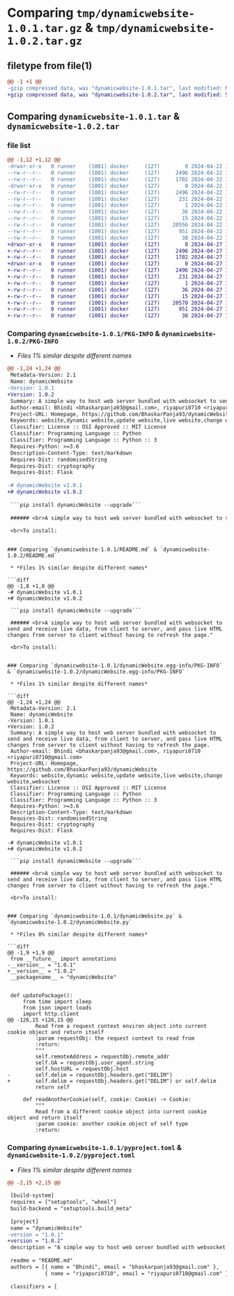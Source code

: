 # Comparing `tmp/dynamicwebsite-1.0.1.tar.gz` & `tmp/dynamicwebsite-1.0.2.tar.gz`

## filetype from file(1)

```diff
@@ -1 +1 @@
-gzip compressed data, was "dynamicwebsite-1.0.1.tar", last modified: Mon Apr 22 17:53:54 2024, max compression
+gzip compressed data, was "dynamicwebsite-1.0.2.tar", last modified: Sat Apr 27 15:27:11 2024, max compression
```

## Comparing `dynamicwebsite-1.0.1.tar` & `dynamicwebsite-1.0.2.tar`

### file list

```diff
@@ -1,12 +1,12 @@
-drwxr-xr-x   0 runner    (1001) docker     (127)        0 2024-04-22 17:53:54.385927 dynamicwebsite-1.0.1/
--rw-r--r--   0 runner    (1001) docker     (127)     2496 2024-04-22 17:53:54.385927 dynamicwebsite-1.0.1/PKG-INFO
--rw-r--r--   0 runner    (1001) docker     (127)     1702 2024-04-22 17:53:47.000000 dynamicwebsite-1.0.1/README.md
-drwxr-xr-x   0 runner    (1001) docker     (127)        0 2024-04-22 17:53:54.385927 dynamicwebsite-1.0.1/dynamicWebsite.egg-info/
--rw-r--r--   0 runner    (1001) docker     (127)     2496 2024-04-22 17:53:54.000000 dynamicwebsite-1.0.1/dynamicWebsite.egg-info/PKG-INFO
--rw-r--r--   0 runner    (1001) docker     (127)      231 2024-04-22 17:53:54.000000 dynamicwebsite-1.0.1/dynamicWebsite.egg-info/SOURCES.txt
--rw-r--r--   0 runner    (1001) docker     (127)        1 2024-04-22 17:53:54.000000 dynamicwebsite-1.0.1/dynamicWebsite.egg-info/dependency_links.txt
--rw-r--r--   0 runner    (1001) docker     (127)       36 2024-04-22 17:53:54.000000 dynamicwebsite-1.0.1/dynamicWebsite.egg-info/requires.txt
--rw-r--r--   0 runner    (1001) docker     (127)       15 2024-04-22 17:53:54.000000 dynamicwebsite-1.0.1/dynamicWebsite.egg-info/top_level.txt
--rw-r--r--   0 runner    (1001) docker     (127)    20556 2024-04-22 17:53:47.000000 dynamicwebsite-1.0.1/dynamicWebsite.py
--rw-r--r--   0 runner    (1001) docker     (127)      951 2024-04-22 17:53:47.000000 dynamicwebsite-1.0.1/pyproject.toml
--rw-r--r--   0 runner    (1001) docker     (127)       38 2024-04-22 17:53:54.385927 dynamicwebsite-1.0.1/setup.cfg
+drwxr-xr-x   0 runner    (1001) docker     (127)        0 2024-04-27 15:27:11.032208 dynamicwebsite-1.0.2/
+-rw-r--r--   0 runner    (1001) docker     (127)     2496 2024-04-27 15:27:11.032208 dynamicwebsite-1.0.2/PKG-INFO
+-rw-r--r--   0 runner    (1001) docker     (127)     1702 2024-04-27 15:27:06.000000 dynamicwebsite-1.0.2/README.md
+drwxr-xr-x   0 runner    (1001) docker     (127)        0 2024-04-27 15:27:11.032208 dynamicwebsite-1.0.2/dynamicWebsite.egg-info/
+-rw-r--r--   0 runner    (1001) docker     (127)     2496 2024-04-27 15:27:11.000000 dynamicwebsite-1.0.2/dynamicWebsite.egg-info/PKG-INFO
+-rw-r--r--   0 runner    (1001) docker     (127)      231 2024-04-27 15:27:11.000000 dynamicwebsite-1.0.2/dynamicWebsite.egg-info/SOURCES.txt
+-rw-r--r--   0 runner    (1001) docker     (127)        1 2024-04-27 15:27:11.000000 dynamicwebsite-1.0.2/dynamicWebsite.egg-info/dependency_links.txt
+-rw-r--r--   0 runner    (1001) docker     (127)       36 2024-04-27 15:27:11.000000 dynamicwebsite-1.0.2/dynamicWebsite.egg-info/requires.txt
+-rw-r--r--   0 runner    (1001) docker     (127)       15 2024-04-27 15:27:11.000000 dynamicwebsite-1.0.2/dynamicWebsite.egg-info/top_level.txt
+-rw-r--r--   0 runner    (1001) docker     (127)    20570 2024-04-27 15:27:06.000000 dynamicwebsite-1.0.2/dynamicWebsite.py
+-rw-r--r--   0 runner    (1001) docker     (127)      951 2024-04-27 15:27:06.000000 dynamicwebsite-1.0.2/pyproject.toml
+-rw-r--r--   0 runner    (1001) docker     (127)       38 2024-04-27 15:27:11.032208 dynamicwebsite-1.0.2/setup.cfg
```

### Comparing `dynamicwebsite-1.0.1/PKG-INFO` & `dynamicwebsite-1.0.2/PKG-INFO`

 * *Files 1% similar despite different names*

```diff
@@ -1,24 +1,24 @@
 Metadata-Version: 2.1
 Name: dynamicWebsite
-Version: 1.0.1
+Version: 1.0.2
 Summary: A simple way to host web server bundled with websocket to send and receive live data, from client to server, and pass live HTML changes from server to client without having to refresh the page.
 Author-email: Bhindi <bhaskarpanja93@gmail.com>, riyapuri0710 <riyapuri0710@gmail.com>
 Project-URL: Homepage, https://github.com/BhaskarPanja93/dynamicWebsite
 Keywords: website,dynamic website,update website,live website,change website,websocket
 Classifier: License :: OSI Approved :: MIT License
 Classifier: Programming Language :: Python
 Classifier: Programming Language :: Python :: 3
 Requires-Python: >=3.6
 Description-Content-Type: text/markdown
 Requires-Dist: randomisedString
 Requires-Dist: cryptography
 Requires-Dist: Flask
 
-# dynamicWebsite v1.0.1
+# dynamicWebsite v1.0.2
 
 ```pip install dynamicWebsite --upgrade```
 
 ###### <br>A simple way to host web server bundled with websocket to send and receive live data, from client to server, and pass live HTML changes from server to client without having to refresh the page."
 
 <br>To install: 
 ```
```

### Comparing `dynamicwebsite-1.0.1/README.md` & `dynamicwebsite-1.0.2/README.md`

 * *Files 1% similar despite different names*

```diff
@@ -1,8 +1,8 @@
-# dynamicWebsite v1.0.1
+# dynamicWebsite v1.0.2
 
 ```pip install dynamicWebsite --upgrade```
 
 ###### <br>A simple way to host web server bundled with websocket to send and receive live data, from client to server, and pass live HTML changes from server to client without having to refresh the page."
 
 <br>To install: 
 ```
```

### Comparing `dynamicwebsite-1.0.1/dynamicWebsite.egg-info/PKG-INFO` & `dynamicwebsite-1.0.2/dynamicWebsite.egg-info/PKG-INFO`

 * *Files 1% similar despite different names*

```diff
@@ -1,24 +1,24 @@
 Metadata-Version: 2.1
 Name: dynamicWebsite
-Version: 1.0.1
+Version: 1.0.2
 Summary: A simple way to host web server bundled with websocket to send and receive live data, from client to server, and pass live HTML changes from server to client without having to refresh the page.
 Author-email: Bhindi <bhaskarpanja93@gmail.com>, riyapuri0710 <riyapuri0710@gmail.com>
 Project-URL: Homepage, https://github.com/BhaskarPanja93/dynamicWebsite
 Keywords: website,dynamic website,update website,live website,change website,websocket
 Classifier: License :: OSI Approved :: MIT License
 Classifier: Programming Language :: Python
 Classifier: Programming Language :: Python :: 3
 Requires-Python: >=3.6
 Description-Content-Type: text/markdown
 Requires-Dist: randomisedString
 Requires-Dist: cryptography
 Requires-Dist: Flask
 
-# dynamicWebsite v1.0.1
+# dynamicWebsite v1.0.2
 
 ```pip install dynamicWebsite --upgrade```
 
 ###### <br>A simple way to host web server bundled with websocket to send and receive live data, from client to server, and pass live HTML changes from server to client without having to refresh the page."
 
 <br>To install: 
 ```
```

### Comparing `dynamicwebsite-1.0.1/dynamicWebsite.py` & `dynamicwebsite-1.0.2/dynamicWebsite.py`

 * *Files 0% similar despite different names*

```diff
@@ -1,9 +1,9 @@
 from __future__ import annotations
-__version__ = "1.0.1"
+__version__ = "1.0.2"
 __packagename__ = "dynamicWebsite"
 
 
 def updatePackage():
     from time import sleep
     from json import loads
     import http.client
@@ -126,15 +126,15 @@
         Read from a request context environ object into current cookie object and return itself
         :param requestObj: the request context to read from
         :return:
         """
         self.remoteAddress = requestObj.remote_addr
         self.UA = requestObj.user_agent.string
         self.hostURL = requestObj.host
-        self.delim = requestObj.headers.get("DELIM")
+        self.delim = requestObj.headers.get("DELIM") or self.delim
         return self
 
     def readAnotherCookie(self, cookie: Cookie) -> Cookie:
         """
         Read from a different cookie object into current cookie object and return itself
         :param cookie: another cookie object of self type
         :return:
```

### Comparing `dynamicwebsite-1.0.1/pyproject.toml` & `dynamicwebsite-1.0.2/pyproject.toml`

 * *Files 1% similar despite different names*

```diff
@@ -2,15 +2,15 @@
 
 [build-system]
 requires = ["setuptools", "wheel"]
 build-backend = "setuptools.build_meta"
 
 [project]
 name = "dynamicWebsite"
-version = "1.0.1"
+version = "1.0.2"
 description = "A simple way to host web server bundled with websocket to send and receive live data, from client to server, and pass live HTML changes from server to client without having to refresh the page."
 
 readme = "README.md"
 authors = [{ name = "Bhindi", email = "bhaskarpanja93@gmail.com" },
            { name = "riyapuri0710", email = "riyapuri0710@gmail.com" }]
 
 classifiers = [
```

